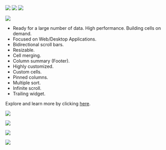 [![](https://img.shields.io/pub/v/davi.svg)](https://pub.dev/packages/davi)
[![](https://img.shields.io/badge/Flutter-%E2%9D%A4-red)](https://flutter.dev/)
[![](https://img.shields.io/badge/%F0%9F%91%8D%20and%20%E2%AD%90-are%20free%20and%20motivate%20me-yellow)](#)

![](https://caduandrade.github.io/davi_flutter/davi_logo_v1.png)

* Ready for a large number of data. High performance. Building cells on demand.
* Focused on Web/Desktop Applications.
* Bidirectional scroll bars.
* Resizable.
* Cell merging.
* Column summary (Footer).
* Highly customized.
* Custom cells.
* Pinned columns.
* Multiple sort.
* Infinite scroll.
* Trailing widget.

Explore and learn more by clicking [here](https://caduandrade.github.io/davi_flutter_demo/).

![](https://caduandrade.github.io/davi_flutter/screenshot1.png)

![](https://caduandrade.github.io/davi_flutter/screenshot2.png)

![](https://caduandrade.github.io/davi_flutter/screenshot3.png)

![](https://caduandrade.github.io/davi_flutter/screenshot4.png)
